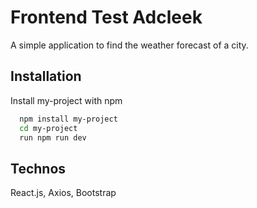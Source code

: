 # Frontend Test Adcleek

A simple application to find the weather forecast of a city.

## Installation

Install my-project with npm

```bash
  npm install my-project
  cd my-project
  run npm run dev
```

## Technos

React.js, Axios, Bootstrap

